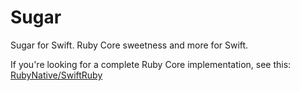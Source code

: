 Sugar
=====

Sugar for Swift. Ruby Core sweetness and more for Swift. 

If you're looking for a complete Ruby Core implementation, see this: [RubyNative/SwiftRuby](https://github.com/RubyNative/SwiftRuby)

